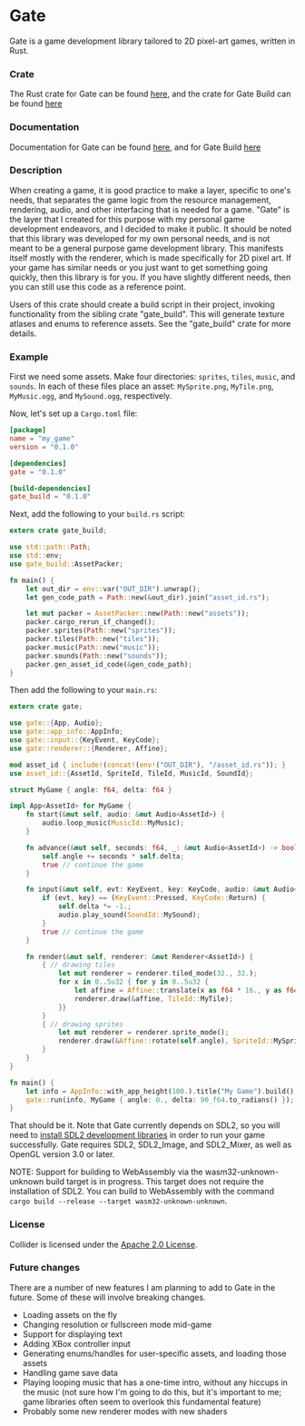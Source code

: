 # Gate
Gate is a game development library tailored to 2D pixel-art games, written in Rust.

### Crate

The Rust crate for Gate can be found [here](https://crates.io/crates/gate),
and the crate for Gate Build can be found [here](https://crates.io/crates/gate_build)

### Documentation

Documentation for Gate can be found [here](https://docs.rs/gate/),
and for Gate Build [here](https://docs.rs/gate_build/)

### Description

When creating a game, it is good practice to make a layer,
specific to one's needs, that separates the
game logic from the resource management, rendering, audio, and other interfacing
that is needed for a game.
"Gate" is the layer that I created for this purpose with my personal game development endeavors,
and I decided to make it public.
It should be noted that this library was developed for my own personal needs,
and is not meant to be a general purpose game development library.
This manifests itself mostly with the renderer, which is made specifically for 2D pixel art.
If your game has similar needs or you just want to get something going quickly,
then this library is for you.
If you have slightly different needs, then you can still use this code as a reference point.

Users of this crate should create a build script in their project,
invoking functionality from the sibling crate "gate_build".
This will generate texture atlases and enums to reference assets.
See the "gate_build" crate for more details.

### Example

First we need some assets.
Make four directories: `sprites`, `tiles`, `music`, and `sounds`.
In each of these files place an asset: `MySprite.png`, `MyTile.png`, `MyMusic.ogg`, and `MySound.ogg`,
respectively.

Now, let's set up a `Cargo.toml` file:

```toml
[package]
name = "my_game"
version = "0.1.0"

[dependencies]
gate = "0.1.0"

[build-dependencies]
gate_build = "0.1.0"
```

Next, add the following to your `build.rs` script:

```rust
extern crate gate_build;

use std::path::Path;
use std::env;
use gate_build::AssetPacker;

fn main() {
    let out_dir = env::var("OUT_DIR").unwrap();
    let gen_code_path = Path::new(&out_dir).join("asset_id.rs");

    let mut packer = AssetPacker::new(Path::new("assets"));
    packer.cargo_rerun_if_changed();
    packer.sprites(Path::new("sprites"));
    packer.tiles(Path::new("tiles"));
    packer.music(Path::new("music"));
    packer.sounds(Path::new("sounds"));
    packer.gen_asset_id_code(&gen_code_path);
}
```

Then add the following to your `main.rs`:

```rust
extern crate gate;

use gate::{App, Audio};
use gate::app_info::AppInfo;
use gate::input::{KeyEvent, KeyCode};
use gate::renderer::{Renderer, Affine};

mod asset_id { include!(concat!(env!("OUT_DIR"), "/asset_id.rs")); }
use asset_id::{AssetId, SpriteId, TileId, MusicId, SoundId};

struct MyGame { angle: f64, delta: f64 }

impl App<AssetId> for MyGame {
    fn start(&mut self, audio: &mut Audio<AssetId>) {
        audio.loop_music(MusicId::MyMusic);
    }

    fn advance(&mut self, seconds: f64, _: &mut Audio<AssetId>) -> bool {
        self.angle += seconds * self.delta;
        true // continue the game
    }

    fn input(&mut self, evt: KeyEvent, key: KeyCode, audio: &mut Audio<AssetId>) -> bool {
        if (evt, key) == (KeyEvent::Pressed, KeyCode::Return) {
            self.delta *= -1.;
            audio.play_sound(SoundId::MySound);
        }
        true // continue the game
    }

    fn render(&mut self, renderer: &mut Renderer<AssetId>) {
        { // drawing tiles
            let mut renderer = renderer.tiled_mode(32., 32.);
            for x in 0..5u32 { for y in 0..5u32 {
                let affine = Affine::translate(x as f64 * 16., y as f64 * 16.);
                renderer.draw(&affine, TileId::MyTile);
            }}
        }
        { // drawing sprites
            let mut renderer = renderer.sprite_mode();
            renderer.draw(&Affine::rotate(self.angle), SpriteId::MySprite);
        }
    }
}

fn main() {
    let info = AppInfo::with_app_height(100.).title("My Game").build();
    gate::run(info, MyGame { angle: 0., delta: 90_f64.to_radians() });
}
```

That should be it. Note that Gate currently depends on SDL2,
so you will need to [install SDL2 development libraries](https://github.com/Rust-SDL2/rust-sdl2#sdl20-development-libraries)
in order to run your game successfully.
Gate requires SDL2, SDL2_Image, and SDL2_Mixer,
as well as OpenGL version 3.0 or later.

NOTE: Support for building to WebAssembly via the wasm32-unknown-unknown
build target is in progress.
This target does not require the installation of SDL2.
You can build to WebAssembly with the command
`cargo build --release --target wasm32-unknown-unknown`.

### License

Collider is licensed under the [Apache 2.0
License](http://www.apache.org/licenses/LICENSE-2.0.html).

### Future changes

There are a number of new features I am planning to add to Gate in the future.
Some of these will involve breaking changes.

* Loading assets on the fly
* Changing resolution or fullscreen mode mid-game
* Support for displaying text
* Adding XBox controller input
* Generating enums/handles for user-specific assets, and loading those assets
* Handling game save data
* Playing looping music that has a one-time intro, without any hiccups in the music
  (not sure how I'm going to do this, but it's important to me;
  game libraries often seem to overlook this fundamental feature)
* Probably some new renderer modes with new shaders
